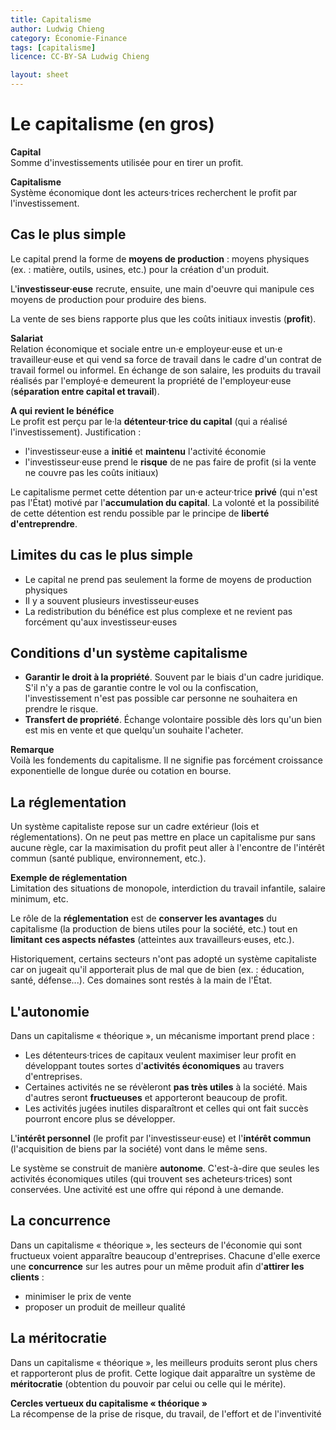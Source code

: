 ```yaml
---
title: Capitalisme
author: Ludwig Chieng
category: Économie-Finance
tags: [capitalisme]
licence: CC-BY-SA Ludwig Chieng

layout: sheet
---
```


# Le capitalisme (en gros)

**Capital**  \
Somme d'investissements utilisée pour en tirer un profit.

**Capitalisme**  \
Système économique dont les acteurs·trices recherchent le profit par l'investissement.


## Cas le plus simple

Le capital prend la forme de **moyens de production** : moyens physiques (ex. : matière, outils, usines, etc.) pour la création d'un produit.

L'**investisseur·euse** recrute, ensuite, une main d'oeuvre qui manipule ces moyens de production pour produire des biens.

La vente de ses biens rapporte plus que les coûts initiaux investis (**profit**).

**Salariat** \
Relation économique et sociale entre un·e employeur·euse et un·e travailleur·euse et qui vend sa force de travail dans le cadre d'un contrat de travail formel ou informel. En échange de son salaire, les produits du travail réalisés par l'employé·e demeurent la propriété de l'employeur·euse (**séparation entre capital et travail**).

**A qui revient le bénéfice** \
Le profit est perçu par le·la **détenteur·trice du capital** (qui a réalisé l'investissement). Justification :
* l'investisseur·euse a **initié** et **maintenu** l'activité économie
* l'investisseur·euse prend le **risque** de ne pas faire de profit (si la vente ne couvre pas les coûts initiaux)

Le capitalisme permet cette détention par un·e acteur·trice **privé** (qui n'est pas l'État) motivé par l'**accumulation du capital**. La volonté et la possibilité de cette détention est rendu possible par le principe de **liberté d'entreprendre**.


## Limites du cas le plus simple

* Le capital ne prend pas seulement la forme de moyens de production physiques
* Il y a souvent plusieurs investisseur·euses
* La redistribution du bénéfice est plus complexe et ne revient pas forcément qu'aux investisseur·euses


## Conditions d'un système capitalisme

* **Garantir le droit à la propriété**. Souvent par le biais d'un cadre juridique. S'il n'y a pas de garantie contre le vol ou la confiscation, l'investissement n'est pas possible car personne ne souhaitera en prendre le risque.
* **Transfert de propriété**. Échange volontaire possible dès lors qu'un bien est mis en vente et que quelqu'un souhaite l'acheter.

**Remarque** \
Voilà les fondements du capitalisme. Il ne signifie pas forcément croissance exponentielle de longue durée ou cotation en bourse.


## La réglementation

Un système capitaliste repose sur un cadre extérieur (lois et réglementations). On ne peut pas mettre en place un capitalisme pur sans aucune règle, car la maximisation du profit peut aller à l'encontre de l'intérêt commun (santé publique, environnement, etc.).

**Exemple de réglementation** \
Limitation des situations de monopole, interdiction du travail infantile, salaire minimum, etc.

Le rôle de la **réglementation** est de **conserver les avantages** du capitalisme (la production de biens utiles pour la société, etc.) tout en **limitant ces aspects néfastes** (atteintes aux travailleurs·euses, etc.).

Historiquement, certains secteurs n'ont pas adopté un système capitaliste car on jugeait qu'il apporterait plus de mal que de bien (ex. : éducation, santé, défense...). Ces domaines sont restés à la main de l'État.


## L'autonomie

Dans un capitalisme « théorique », un mécanisme important prend place :
* Les détenteurs·trices de capitaux veulent maximiser leur profit en développant toutes sortes d'**activités économiques** au travers d'entreprises.
* Certaines activités ne se révèleront **pas très utiles** à la société. Mais d'autres seront **fructueuses** et apporteront beaucoup de profit.
* Les activités jugées inutiles disparaîtront et celles qui ont fait succès pourront encore plus se développer.

L'**intérêt personnel** (le profit par l'investisseur·euse) et l'**intérêt commun** (l'acquisition de biens par la société) vont dans le même sens.

Le système se construit de manière **autonome**. C'est-à-dire que seules les activités économiques utiles (qui trouvent ses acheteurs·trices) sont conservées. Une activité est une offre qui répond à une demande.


## La concurrence

Dans un capitalisme « théorique », les secteurs de l'économie qui sont fructueux voient apparaître beaucoup d'entreprises. Chacune d'elle exerce une **concurrence** sur les autres pour un même produit afin d'**attirer les clients** :
* minimiser le prix de vente
* proposer un produit de meilleur qualité


## La méritocratie

Dans un capitalisme « théorique », les meilleurs produits seront plus chers et rapporteront plus de profit. Cette logique dait apparaître un système de **méritocratie** (obtention du pouvoir par celui ou celle qui le mérite).


**Cercles vertueux du capitalisme « théorique »** \
La récompense de la prise de risque, du travail, de l'effort et de l'inventivité

